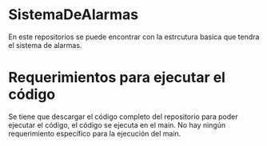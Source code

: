 # SistemaDeAlarmas
En este repositorios se puede encontrar con la estrcutura basica que tendra el sistema de alarmas.
# Requerimientos para ejecutar el código
Se tiene que descargar el código completo del repositorio para poder ejecutar el código, el código se ejecuta en el main. No hay ningún requerimiento específico para la ejecución del main.
